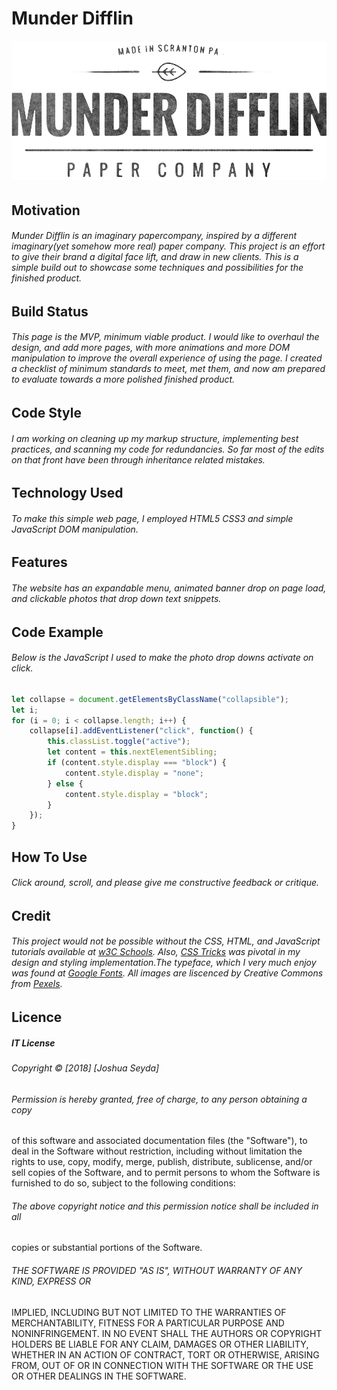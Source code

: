 # Munder Difflin
###### ![Munder Difflin Logo](pics/munDiffNew.png)
## Motivation
###### Munder Difflin is an imaginary papercompany, inspired by a different imaginary(yet somehow _more_ real) paper company. This project is an effort to give their brand a digital face lift, and draw in  new clients. This is a simple build out to showcase some techniques and possibilities for the finished product. 
## Build Status
###### This page is the MVP, minimum viable product. I would like to overhaul the design, and add more pages, with more animations and more DOM manipulation to improve the overall experience of using the page. I created a checklist of minimum standards to meet, met them, and now am prepared to evaluate towards a more polished finished product. 
## Code Style
###### I am working on cleaning up my markup structure, implementing best practices, and scanning my code for redundancies. So far most of the edits on that front have been through inheritance related mistakes.  
## Technology Used
###### To make this simple web page, I employed HTML5 CSS3 and simple JavaScript DOM manipulation.
## Features
###### The website has an expandable menu, animated banner drop on page load, and clickable photos that drop down text snippets.
## Code Example
###### Below is the JavaScript I used to make the photo drop downs activate on click. 
```javascript
let collapse = document.getElementsByClassName("collapsible");
let i;
for (i = 0; i < collapse.length; i++) {
    collapse[i].addEventListener("click", function() {
        this.classList.toggle("active");
        let content = this.nextElementSibling;
        if (content.style.display === "block") {
            content.style.display = "none";
        } else {
            content.style.display = "block";
        }
    });
}
```
## How To Use
###### Click around, scroll, and please give me constructive feedback or critique. 
## Credit
###### This project would not be possible without the CSS, HTML, and JavaScript tutorials available at [w3C Schools](https://www.w3schools.com/). Also, [CSS Tricks](https://css-tricks.com) was pivotal in my design and styling implementation.The typeface, which I very much enjoy was found at [Google Fonts](https://fonts.google.com/). All images are liscenced by Creative Commons from [Pexels](https://www.pexels.com/).
## Licence
##### IT License

###### Copyright &copy; [2018] [Joshua Seyda]

###### Permission is hereby granted, free of charge, to any person obtaining a copy
of this software and associated documentation files (the "Software"), to deal
in the Software without restriction, including without limitation the rights
to use, copy, modify, merge, publish, distribute, sublicense, and/or sell
copies of the Software, and to permit persons to whom the Software is
furnished to do so, subject to the following conditions:

###### The above copyright notice and this permission notice shall be included in all
copies or substantial portions of the Software.

###### THE SOFTWARE IS PROVIDED "AS IS", WITHOUT WARRANTY OF ANY KIND, EXPRESS OR
IMPLIED, INCLUDING BUT NOT LIMITED TO THE WARRANTIES OF MERCHANTABILITY,
FITNESS FOR A PARTICULAR PURPOSE AND NONINFRINGEMENT. IN NO EVENT SHALL THE
AUTHORS OR COPYRIGHT HOLDERS BE LIABLE FOR ANY CLAIM, DAMAGES OR OTHER
LIABILITY, WHETHER IN AN ACTION OF CONTRACT, TORT OR OTHERWISE, ARISING FROM,
OUT OF OR IN CONNECTION WITH THE SOFTWARE OR THE USE OR OTHER DEALINGS IN THE
SOFTWARE.







